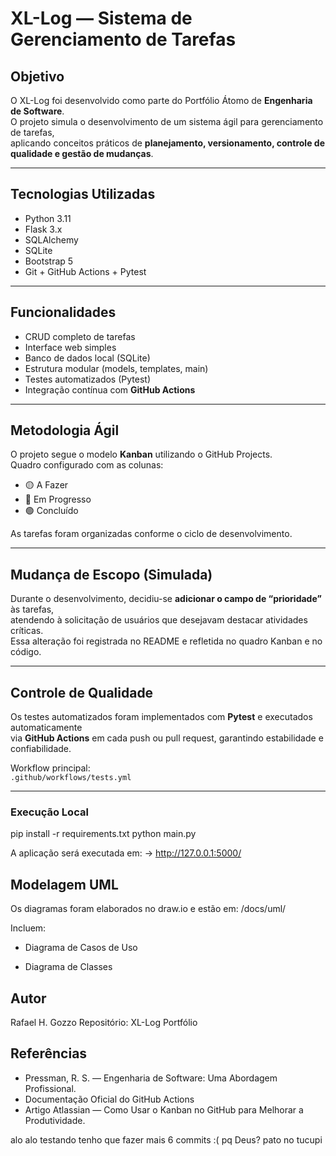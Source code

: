 # XL-Log — Sistema de Gerenciamento de Tarefas

## Objetivo
O XL-Log foi desenvolvido como parte do Portfólio Átomo de **Engenharia de Software**.  
O projeto simula o desenvolvimento de um sistema ágil para gerenciamento de tarefas,  
aplicando conceitos práticos de **planejamento, versionamento, controle de qualidade e gestão de mudanças**.

---

## Tecnologias Utilizadas
- Python 3.11  
- Flask 3.x  
- SQLAlchemy  
- SQLite  
- Bootstrap 5  
- Git + GitHub Actions + Pytest

---

## Funcionalidades
- CRUD completo de tarefas  
- Interface web simples  
- Banco de dados local (SQLite)  
- Estrutura modular (models, templates, main)  
- Testes automatizados (Pytest)  
- Integração contínua com **GitHub Actions**

---

## Metodologia Ágil
O projeto segue o modelo **Kanban** utilizando o GitHub Projects.  
Quadro configurado com as colunas:

- 🟡 A Fazer  
- 🔵 Em Progresso  
- 🟢 Concluído  

As tarefas foram organizadas conforme o ciclo de desenvolvimento.

---

##  Mudança de Escopo (Simulada)
Durante o desenvolvimento, decidiu-se **adicionar o campo de “prioridade”** às tarefas,  
atendendo à solicitação de usuários que desejavam destacar atividades críticas.  
Essa alteração foi registrada no README e refletida no quadro Kanban e no código.

---

## Controle de Qualidade
Os testes automatizados foram implementados com **Pytest** e executados automaticamente  
via **GitHub Actions** em cada push ou pull request, garantindo estabilidade e confiabilidade.

Workflow principal:  
`.github/workflows/tests.yml`

---

### Execução Local

pip install -r requirements.txt
python main.py

A aplicação será executada em:
-> http://127.0.0.1:5000/

## Modelagem UML

Os diagramas foram elaborados no draw.io e estão em:
/docs/uml/

Incluem:

- Diagrama de Casos de Uso

- Diagrama de Classes

## Autor

Rafael H. Gozzo
Repositório: XL-Log Portfólio

## Referências

* Pressman, R. S. — Engenharia de Software: Uma Abordagem Profissional.
* Documentação Oficial do GitHub Actions
* Artigo Atlassian — Como Usar o Kanban no GitHub para Melhorar a Produtividade.


alo alo testando
tenho que fazer mais 6 commits :( pq Deus?
pato no tucupi